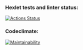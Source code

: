 ### Hexlet tests and linter status:
[![Actions Status](https://github.com/Deman4ig/frontend-project-lvl1/workflows/hexlet-check/badge.svg)](https://github.com/Deman4ig/frontend-project-lvl1/actions)

### Codeclimate:
[![Maintainability](https://api.codeclimate.com/v1/badges/a99a88d28ad37a79dbf6/maintainability)](https://codeclimate.com/github/codeclimate/codeclimate/maintainability)
